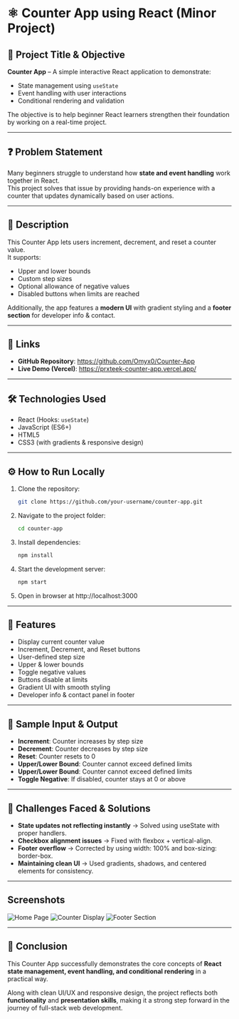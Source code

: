 # ⚛ Counter App using React (Minor Project)

## 📌 Project Title & Objective
**Counter App** – A simple interactive React application to demonstrate:
- State management using `useState`
- Event handling with user interactions
- Conditional rendering and validation

The objective is to help beginner React learners strengthen their foundation by working on a real-time project.

---

## ❓ Problem Statement
Many beginners struggle to understand how **state and event handling** work together in React.  
This project solves that issue by providing hands-on experience with a counter that updates dynamically based on user actions.

---

## 📄 Description
This Counter App lets users increment, decrement, and reset a counter value.  
It supports:
- Upper and lower bounds  
- Custom step sizes  
- Optional allowance of negative values  
- Disabled buttons when limits are reached  

Additionally, the app features a **modern UI** with gradient styling and a **footer section** for developer info & contact.

---

## 🔗 Links
- **GitHub Repository**: https://github.com/Omyx0/Counter-App
- **Live Demo (Vercel)**: https://prxteek-counter-app.vercel.app/

---

## 🛠 Technologies Used
- React (Hooks: `useState`)  
- JavaScript (ES6+)  
- HTML5  
- CSS3 (with gradients & responsive design)  

---

## ⚙ How to Run Locally

1. Clone the repository:
   ```bash
   git clone https://github.com/your-username/counter-app.git

2. Navigate to the project folder:
    ```bash
    cd counter-app

3. Install dependencies:
    ```bash
    npm install

4. Start the development server:
    ```bash
    npm start

5. Open in browser at http://localhost:3000

---

## 🔧 Features

- Display current counter value
- Increment, Decrement, and Reset buttons
- User-defined step size
- Upper & lower bounds
- Toggle negative values
- Buttons disable at limits
- Gradient UI with smooth styling
- Developer info & contact panel in footer

---

## 🧪 Sample Input & Output

- **Increment**: Counter increases by step size
- **Decrement**: Counter decreases by step size
- **Reset**: Counter resets to 0
- **Upper/Lower Bound**: Counter cannot exceed defined limits
- **Upper/Lower Bound**: Counter cannot exceed defined limits
- **Toggle Negative**: If disabled, counter stays at 0 or above

---

## 🧩 Challenges Faced & Solutions

- **State updates not reflecting instantly** → Solved using useState with proper handlers.
- **Checkbox alignment issues** → Fixed with flexbox + vertical-align.
- **Footer overflow** → Corrected by using width: 100% and box-sizing: border-box.
- **Maintaining clean UI** → Used gradients, shadows, and centered elements for consistency.

---

## Screenshots

![Home Page](./ss1.png)
![Counter Display](./ss2.png)
![Footer Section](./ss3.png)


---

## 🏁 Conclusion
This Counter App successfully demonstrates the core concepts of **React state management, event handling, and conditional rendering** in a practical way.  

Along with clean UI/UX and responsive design, the project reflects both **functionality** and **presentation skills**, making it a strong step forward in the journey of full-stack web development.
